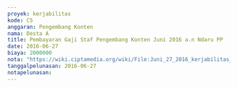 ```yaml
---
proyek: kerjabilitas
kode: C5
anggaran: Pengembang Konten
nama: Desta A
title: Pembayaran Gaji Staf Pengembang Konten Juni 2016 a.n Ndaru PP
date: 2016-06-27
biaya: 2000000
nota: "https://wiki.ciptamedia.org/wiki/File:Juni_27_2016_kerjabilitas_C5_gaji_pengembang_konten_juni_Ndaru.jpg"
tanggalpelunasan: 2016-06-27
notapelunasan:
---
```

